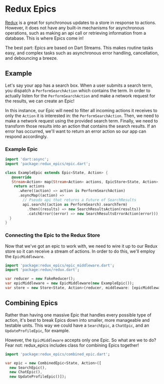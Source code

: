 # Redux Epics

[Redux](https://pub.dartlang.org/packages/redux) is a great for synchronous updates to a store in response to actions. However, it does not have any built-in mechanisms for asynchronous operations, such as making an api call or retrieving information from a database. This is where Epics come in!

The best part: Epics are based on Dart Streams. This makes routine tasks easy, and complex tasks such as asynchronous error handling, cancellation, and debouncing a breeze.

## Example

Let's say your app has a search box. When a user submits a search term,
you dispatch a `PerformSearchAction` which contains the term. In order to
actually listen for the `PerformSearchAction` and make a network request
for the results, we can create an Epic!

In this instance, our Epic will need to filter all incoming actions it
receives to only the `Action` it is interested in: the `PerformSearchAction`.
Then, we need to make a network request using the provided search term.
Finally, we need to transform those results into an action that contains
the search results. If an error has occurred, we'll want to return an error action so our app can respond accordingly.

### Example Epic

```dart
import 'dart:async';
import 'package:redux_epics/epic.dart';

class ExampleEpic extends Epic<State, Action> {
   @override
   Stream<Action> map(Stream<Action> actions, EpicStore<State, Action> store) {
    return actions
      .where((action) => action is PerformSearchAction)
      .asyncMap((action) => 
        // Pseudo api that returns a Future of SearchResults
        api.search((action as PerformSearch).searchTerm)
          .then((results) => new SearchResultsAction(results))
          .catchError((error) => new SearchResultsErrorAction(error)));
  }
}
```

### Connecting the Epic to the Redux Store

Now that we've got an epic to work with, we need to wire it up to our Redux store so it can receive a stream of actions. In order to do this, we'll employ the `EpicMiddleware`.

```dart
import 'package:redux_epics/epic_middleware.dart';
import 'package:redux/redux.dart';

var reducer = new FakeReducer();
var epicMiddleware = new EpicMiddleware(new ExampleEpic());
var store = new Store<State, Action>(reducer, middleware: [epicMiddleware]);
```

## Combining Epics

Rather than having one massive Epic that handles every possible type of action, it's best to break Epics down into smaller, more manageable and testable units. This way we could have a `SearchEpic`, a `ChatEpic`, and an `UpdateProfileEpic`, for example. 

However, the `EpicMiddleware` accepts only one Epic. So what are we to do? Fear not: redux_epics includes class for combining Epics together!

```dart
import 'package:redux_epics/combined_epic.dart';

var epic = new CombinedEpic<State, Action>([
  new SearchEpic(), 
  new ChatEpic(), 
  new UpdateProfileEpic()]);
```
